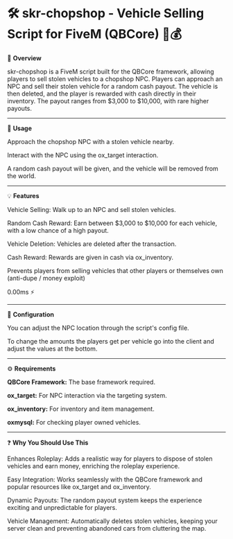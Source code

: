 <h1>🛠️ skr-chopshop - Vehicle Selling Script for FiveM (QBCore) 🚗💰</h1>

📜 **Overview**

skr-chopshop is a FiveM script built for the QBCore framework, allowing players to sell stolen vehicles to a chopshop NPC. Players can approach an NPC and sell their stolen vehicle for a random cash payout. The vehicle is then deleted, and the player is rewarded with cash directly in their inventory. The payout ranges from $3,000 to $10,000, with rare higher payouts.

----------------------------------------------------------------------------------

📱 **Usage**

Approach the chopshop NPC with a stolen vehicle nearby.

Interact with the NPC using the ox_target interaction.

A random cash payout will be given, and the vehicle will be removed from the world.

---------------------------------------------------------------------------------

💡 **Features**

Vehicle Selling: Walk up to an NPC and sell stolen vehicles.

Random Cash Reward: Earn between $3,000 to $10,000 for each vehicle, with a low chance of a high payout.

Vehicle Deletion: Vehicles are deleted after the transaction.

Cash Reward: Rewards are given in cash via ox_inventory.

Prevents players from selling vehicles that other players or themselves own (anti-dupe / money exploit)

0.00ms ⚡

----------------------------------------------------------------------------------


🔧 **Configuration**

You can adjust the NPC location through the script's config file.

To change the amounts the players get per vehicle go into the client and adjust the values at the bottom.


--------------------------------------------------------------------------------

⚙️ **Requirements**

**QBCore Framework:** 
The base framework required.

**ox_target:** 
For NPC interaction via the targeting system.

**ox_inventory:** 
For inventory and item management.

**oxmysql:** 
For checking player owned vehicles.

---------------------------------------------------------------------------------

❓ **Why You Should Use This**

Enhances Roleplay: Adds a realistic way for players to dispose of stolen vehicles and earn money, enriching the roleplay experience.

Easy Integration: Works seamlessly with the QBCore framework and popular resources like ox_target and ox_inventory.

Dynamic Payouts: The random payout system keeps the experience exciting and unpredictable for players.

Vehicle Management: Automatically deletes stolen vehicles, keeping your server clean and preventing abandoned cars from cluttering the map.
